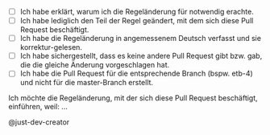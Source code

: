 - [ ] Ich habe erklärt, warum ich die Regeländerung für notwendig erachte.
- [ ] Ich habe lediglich den Teil der Regel geändert, mit dem sich diese Pull Request beschäftigt.
- [ ] Ich habe die Regeländerung in angemessenem Deutsch verfasst und sie korrektur-gelesen.
- [ ] Ich habe sichergestellt, dass es keine andere Pull Request gibt bzw. gab, die die gleiche Änderung vorgeschlagen hat.
- [ ] Ich habe die Pull Request für die entsprechende Branch (bspw. etb-4) und nicht für die master-Branch erstellt.

Ich möchte die Regeländerung, mit der sich diese Pull Request beschäftigt, einführen, weil:
...

@just-dev-creator